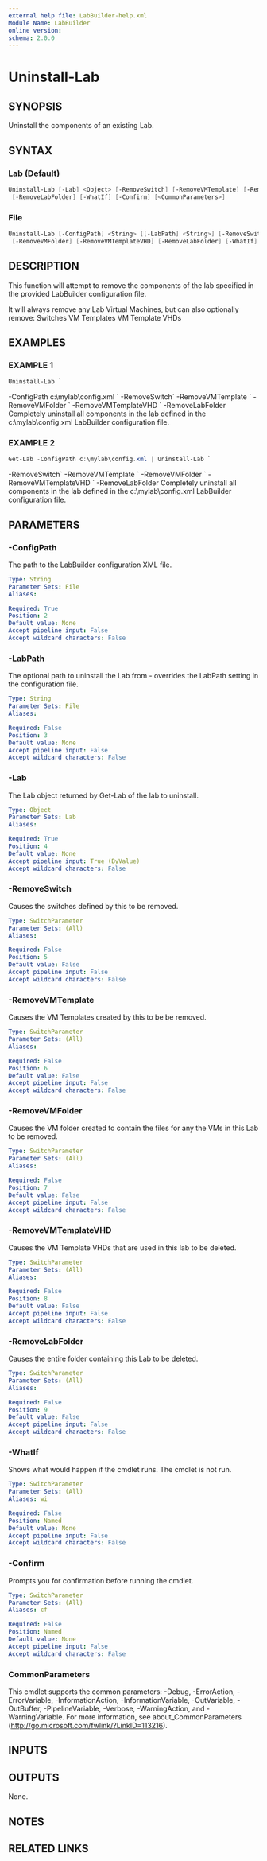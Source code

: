 ```yaml
---
external help file: LabBuilder-help.xml
Module Name: LabBuilder
online version:
schema: 2.0.0
---
```


# Uninstall-Lab

## SYNOPSIS

Uninstall the components of an existing Lab.

## SYNTAX

### Lab (Default)

```powershell
Uninstall-Lab [-Lab] <Object> [-RemoveSwitch] [-RemoveVMTemplate] [-RemoveVMFolder] [-RemoveVMTemplateVHD]
 [-RemoveLabFolder] [-WhatIf] [-Confirm] [<CommonParameters>]
```

### File

```powershell
Uninstall-Lab [-ConfigPath] <String> [[-LabPath] <String>] [-RemoveSwitch] [-RemoveVMTemplate]
 [-RemoveVMFolder] [-RemoveVMTemplateVHD] [-RemoveLabFolder] [-WhatIf] [-Confirm] [<CommonParameters>]
```

## DESCRIPTION

This function will attempt to remove the components of the lab specified
in the provided LabBuilder configuration file.

It will always remove any Lab Virtual Machines, but can also optionally
remove:
Switches
VM Templates
VM Template VHDs

## EXAMPLES

### EXAMPLE 1

```powershell
Uninstall-Lab `
```

-ConfigPath c:\mylab\config.xml \`
    -RemoveSwitch\`
    -RemoveVMTemplate \`
    -RemoveVMFolder \`
    -RemoveVMTemplateVHD \`
    -RemoveLabFolder
Completely uninstall all components in the lab defined in the
c:\mylab\config.xml LabBuilder configuration file.

### EXAMPLE 2

```powershell
Get-Lab -ConfigPath c:\mylab\config.xml | Uninstall-Lab `
```

-RemoveSwitch\`
    -RemoveVMTemplate \`
    -RemoveVMFolder \`
    -RemoveVMTemplateVHD \`
    -RemoveLabFolder
Completely uninstall all components in the lab defined in the
c:\mylab\config.xml LabBuilder configuration file.

## PARAMETERS

### -ConfigPath

The path to the LabBuilder configuration XML file.

```yaml
Type: String
Parameter Sets: File
Aliases:

Required: True
Position: 2
Default value: None
Accept pipeline input: False
Accept wildcard characters: False
```

### -LabPath

The optional path to uninstall the Lab from - overrides the LabPath setting in the
configuration file.

```yaml
Type: String
Parameter Sets: File
Aliases:

Required: False
Position: 3
Default value: None
Accept pipeline input: False
Accept wildcard characters: False
```

### -Lab

The Lab object returned by Get-Lab of the lab to uninstall.

```yaml
Type: Object
Parameter Sets: Lab
Aliases:

Required: True
Position: 4
Default value: None
Accept pipeline input: True (ByValue)
Accept wildcard characters: False
```

### -RemoveSwitch

Causes the switches defined by this to be removed.

```yaml
Type: SwitchParameter
Parameter Sets: (All)
Aliases:

Required: False
Position: 5
Default value: False
Accept pipeline input: False
Accept wildcard characters: False
```

### -RemoveVMTemplate

Causes the VM Templates created by this to be be removed.

```yaml
Type: SwitchParameter
Parameter Sets: (All)
Aliases:

Required: False
Position: 6
Default value: False
Accept pipeline input: False
Accept wildcard characters: False
```

### -RemoveVMFolder

Causes the VM folder created to contain the files for any the
VMs in this Lab to be removed.

```yaml
Type: SwitchParameter
Parameter Sets: (All)
Aliases:

Required: False
Position: 7
Default value: False
Accept pipeline input: False
Accept wildcard characters: False
```

### -RemoveVMTemplateVHD

Causes the VM Template VHDs that are used in this lab to be
deleted.

```yaml
Type: SwitchParameter
Parameter Sets: (All)
Aliases:

Required: False
Position: 8
Default value: False
Accept pipeline input: False
Accept wildcard characters: False
```

### -RemoveLabFolder

Causes the entire folder containing this Lab to be deleted.

```yaml
Type: SwitchParameter
Parameter Sets: (All)
Aliases:

Required: False
Position: 9
Default value: False
Accept pipeline input: False
Accept wildcard characters: False
```

### -WhatIf

Shows what would happen if the cmdlet runs.
The cmdlet is not run.

```yaml
Type: SwitchParameter
Parameter Sets: (All)
Aliases: wi

Required: False
Position: Named
Default value: None
Accept pipeline input: False
Accept wildcard characters: False
```

### -Confirm

Prompts you for confirmation before running the cmdlet.

```yaml
Type: SwitchParameter
Parameter Sets: (All)
Aliases: cf

Required: False
Position: Named
Default value: None
Accept pipeline input: False
Accept wildcard characters: False
```

### CommonParameters

This cmdlet supports the common parameters: -Debug, -ErrorAction, -ErrorVariable, -InformationAction, -InformationVariable, -OutVariable, -OutBuffer, -PipelineVariable, -Verbose, -WarningAction, and -WarningVariable.
For more information, see about_CommonParameters (http://go.microsoft.com/fwlink/?LinkID=113216).

## INPUTS

## OUTPUTS

None.

## NOTES

## RELATED LINKS
